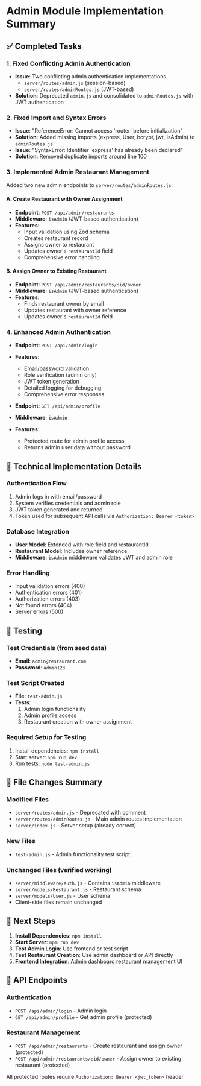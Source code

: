 # Admin Module Implementation Summary

## ✅ Completed Tasks

### 1. Fixed Conflicting Admin Authentication
- **Issue**: Two conflicting admin authentication implementations
  - `server/routes/admin.js` (session-based)
  - `server/routes/adminRoutes.js` (JWT-based)
- **Solution**: Deprecated `admin.js` and consolidated to `adminRoutes.js` with JWT authentication

### 2. Fixed Import and Syntax Errors
- **Issue**: "ReferenceError: Cannot access 'router' before initialization"
- **Solution**: Added missing imports (express, User, bcrypt, jwt, isAdmin) to `adminRoutes.js`
- **Issue**: "SyntaxError: Identifier 'express' has already been declared"
- **Solution**: Removed duplicate imports around line 100

### 3. Implemented Admin Restaurant Management
Added two new admin endpoints to `server/routes/adminRoutes.js`:

#### A. Create Restaurant with Owner Assignment
- **Endpoint**: `POST /api/admin/restaurants`
- **Middleware**: `isAdmin` (JWT-based authentication)
- **Features**:
  - Input validation using Zod schema
  - Creates restaurant record
  - Assigns owner to restaurant
  - Updates owner's `restaurantId` field
  - Comprehensive error handling

#### B. Assign Owner to Existing Restaurant
- **Endpoint**: `POST /api/admin/restaurants/:id/owner`
- **Middleware**: `isAdmin` (JWT-based authentication)
- **Features**:
  - Finds restaurant owner by email
  - Updates restaurant with owner reference
  - Updates owner's `restaurantId` field

### 4. Enhanced Admin Authentication
- **Endpoint**: `POST /api/admin/login`
- **Features**:
  - Email/password validation
  - Role verification (admin only)
  - JWT token generation
  - Detailed logging for debugging
  - Comprehensive error responses

- **Endpoint**: `GET /api/admin/profile`
- **Middleware**: `isAdmin`
- **Features**:
  - Protected route for admin profile access
  - Returns admin user data without password

## 🔧 Technical Implementation Details

### Authentication Flow
1. Admin logs in with email/password
2. System verifies credentials and admin role
3. JWT token generated and returned
4. Token used for subsequent API calls via `Authorization: Bearer <token>`

### Database Integration
- **User Model**: Extended with role field and restaurantId
- **Restaurant Model**: Includes owner reference
- **Middleware**: `isAdmin` middleware validates JWT and admin role

### Error Handling
- Input validation errors (400)
- Authentication errors (401)
- Authorization errors (403)
- Not found errors (404)
- Server errors (500)

## 🧪 Testing

### Test Credentials (from seed data)
- **Email**: `admin@restaurant.com`
- **Password**: `admin123`

### Test Script Created
- **File**: `test-admin.js`
- **Tests**:
  1. Admin login functionality
  2. Admin profile access
  3. Restaurant creation with owner assignment

### Required Setup for Testing
1. Install dependencies: `npm install`
2. Start server: `npm run dev`
3. Run tests: `node test-admin.js`

## 📁 File Changes Summary

### Modified Files
- `server/routes/admin.js` - Deprecated with comment
- `server/routes/adminRoutes.js` - Main admin routes implementation
- `server/index.js` - Server setup (already correct)

### New Files
- `test-admin.js` - Admin functionality test script

### Unchanged Files (verified working)
- `server/middleware/auth.js` - Contains `isAdmin` middleware
- `server/models/Restaurant.js` - Restaurant schema
- `server/models/User.js` - User schema
- Client-side files remain unchanged

## 🚀 Next Steps

1. **Install Dependencies**: `npm install`
2. **Start Server**: `npm run dev`
3. **Test Admin Login**: Use frontend or test script
4. **Test Restaurant Creation**: Use admin dashboard or API directly
5. **Frontend Integration**: Admin dashboard restaurant management UI

## 🔗 API Endpoints

### Authentication
- `POST /api/admin/login` - Admin login
- `GET /api/admin/profile` - Get admin profile (protected)

### Restaurant Management
- `POST /api/admin/restaurants` - Create restaurant and assign owner (protected)
- `POST /api/admin/restaurants/:id/owner` - Assign owner to existing restaurant (protected)

All protected routes require `Authorization: Bearer <jwt_token>` header.
